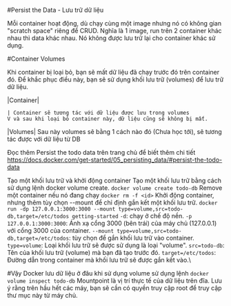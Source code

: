 #Persist the Data - Lưu trữ dữ liệu

Mỗi container hoạt động, dù chạy cùng một image nhưng nó có không gian
"scratch space" riêng để CRUD.
Nghĩa là 1 image, run trên 2 container khác nhau thì data khác nhau.
Nó không được lưu trữ lại cho container khác sử dụng.

#Container Volumes

Khi container bị loại bỏ, bạn sẽ mất dữ liệu đã chạy trước đó trên container đó.
Để khắc phục điều này, bạn sẽ sử dụng khối lưu trữ (volumes) để lưu trữ dữ liệu.

|Container|

    | Container sẽ tương tác với dữ liệu được lưu trong volumes
    V và sau khi loại bỏ container này, dữ liệu cũng sẽ không bị mất.

|Volumes| Sau này volumes sẽ bằng 1 cách nào đó (Chưa học tới), sẽ tương tác được với dữ liệu từ DB


Đọc thêm Persist the todo data trên trang chủ để biết thêm chi tiết
https://docs.docker.com/get-started/05_persisting_data/#persist-the-todo-data

Tạo một khối lưu trữ và khởi động container
Tạo một khối lưu trữ bằng cách sử dụng lệnh docker volume create.
`docker volume create todo-db`
Remove một container nếu nó đang chạy `docker rm -f <id>`
Khởi động container, nhưng thêm tùy chọn --mount để chỉ định gắn kết một khối lưu trữ.
`docker run -dp 127.0.0.1:3000:3000 --mount type=volume,src=todo-db,target=/etc/todos getting-started`
`-d`: chạy ở chế độ nền.
`-p 127.0.0.1:3000:3000`: Ánh xạ cổng 3000 (bên trái) của máy chủ (127.0.0.1) với cổng 3000 của container.
`--mount type=volume,src=todo-db,target=/etc/todos`: tùy chọn để gắn khối lưu trữ vào container.
`type=volume`: Loại khối lưu trữ sẽ được sử dụng là loại "volume".
`src=todo-db`: Tên của khối lưu trữ (volume) mà bạn đã tạo trước đó.
`target=/etc/todos`: Đường dẫn trong container mà khối lưu trữ sẽ được gắn kết vào.\

#Vậy Docker lưu dữ liệu ở đâu khi sử dụng volume
sử dụng lệnh `docker volume inspect todo-db`
Mountpoint là vị trí thực tế của dữ liệu trên đĩa. Lưu ý rằng trên hầu hết các máy, bạn sẽ cần có quyền truy cập root để truy cập thư mục này từ máy chủ.
